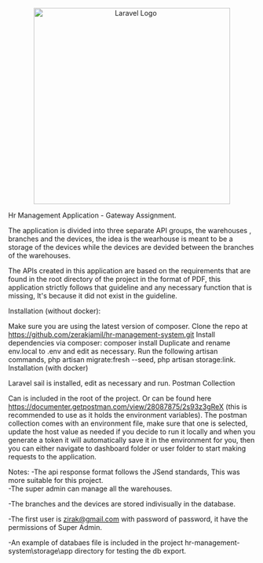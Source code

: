 <p align="center"><a href="https://laravel.com" target="_blank"><img src="https://raw.githubusercontent.com/laravel/art/master/logo-lockup/5%20SVG/2%20CMYK/1%20Full%20Color/laravel-logolockup-cmyk-red.svg" width="400" alt="Laravel Logo"></a></p>


Hr Management Application - Gateway Assignment.

The application is divided into three separate API groups, the warehouses , branches and the devices, the idea is the wearhouse is meant to be a storage of the devices while the devices are devided between the branches of the warehouses. 

The APIs created in this application are based on the requirements that are found in the root directory of the project in the format of PDF, this application strictly follows that guideline and any necessary function that is missing, It's because it did not exist in the guideline.

Installation (without docker):

Make sure you are using the latest version of composer.
Clone the repo at https://github.com/zerakjamil/hr-management-system.git
Install dependencies via composer: composer install
Duplicate and rename env.local to .env and edit as necessary.
Run the following artisan commands, php artisan migrate:fresh --seed, php artisan storage:link.
Installation (with docker)

Laravel sail is installed, edit as necessary and run.
Postman Collection

Can is included in the root of the project.
Or can be found here https://documenter.getpostman.com/view/28087875/2s93z3gReX (this is recommended to use as it holds the environment variables).
The postman collection comes with an environment file, make sure that one is selected, update the host value as needed if you decide to run it locally and when you generate a token it will automatically save it in the environment for you, then you can either navigate to dashboard folder or user folder to start making requests to the application.

Notes:
-The api response format follows the JSend standards, This was more suitable for this project.                                                                        
-The super admin can manage all the warehouses.

-The branches and the devices are stored indivisually in the database.

-The first user is zirak@gmail.com with password of password, it have the permissions of Super Admin.

-An example of databaes file is included in the project hr-management-system\storage\app directory for testing the db export.

